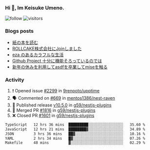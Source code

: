 ### Hi 👋, Im Keisuke Umeno.

<!--
**9renpoto/9renpoto** is a ✨ _special_ ✨ repository because its `README.md` (this file) appears on your GitHub profile.

Here are some ideas to get you started:

- 🔭 I’m currently working on ...
- 🌱 I’m currently learning ...
- 👯 I’m looking to collaborate on ...
- 🤔 I’m looking for help with ...
- 💬 Ask me about ...
- 📫 How to reach me: ...
- 😄 Pronouns: ...
- ⚡ Fun fact: ...
-->

![follow](https://img.shields.io/github/followers/9renpoto?label=Follow&style=social)
![visitors](https://komarev.com/ghpvc/?username=9renpoto&label=Profile%20views&color=0e75b6&style=flat)

### Blogs posts

<!-- BLOG-POST-LIST:START -->
- [紙の本を読む](https://9renpoto.win/entry/2024/02/25/reading-papar-book)
- [ROLLCAKE株式会社にJoinしました](https://9renpoto.win/entry/2024/02/11/join)
- [eza のあるカラフルな生活](https://9renpoto.win/entry/2024/02/01/eza)
- [Github Project 十分に機能そろっているのでは](https://9renpoto.win/entry/2024/01/14/gh-projects)
- [新年の休みを利用してasdfを卒業してmiseを触る](https://9renpoto.win/entry/2024/01/07/mise)
<!-- BLOG-POST-LIST:END -->

### Activity

<!--START_SECTION:activity-->
1. ❗ Opened issue [#2299](https://github.com/9renpoto/upptime/issues/2299) in [9renpoto/upptime](https://github.com/9renpoto/upptime)
2. 🗣 Commented on [#669](https://github.com/mentos1386/nest-raven/pull/669#issuecomment-2053777415) in [mentos1386/nest-raven](https://github.com/mentos1386/nest-raven)
3. 🚀 Published release [v10.5.0](https://github.com/g59/nestjs-plugins/releases/tag/v10.5.0) in [g59/nestjs-plugins](https://github.com/g59/nestjs-plugins)
4. 🎉 Merged PR [#1816](https://github.com/g59/nestjs-plugins/pull/1816) in [g59/nestjs-plugins](https://github.com/g59/nestjs-plugins)
5. ❌ Closed PR [#1601](https://github.com/g59/nestjs-plugins/pull/1601) in [g59/nestjs-plugins](https://github.com/g59/nestjs-plugins)
<!--END_SECTION:activity-->

<!--START_SECTION:waka-->

```txt
TypeScript   12 hrs 36 mins  █████████░░░░░░░░░░░░░░░░   35.60 %
JavaScript   12 hrs 21 mins  ████████▓░░░░░░░░░░░░░░░░   34.89 %
JSON         3 hrs 36 mins   ██▓░░░░░░░░░░░░░░░░░░░░░░   10.16 %
YAML         2 hrs 34 mins   █▓░░░░░░░░░░░░░░░░░░░░░░░   07.26 %
Makefile     48 mins         ▓░░░░░░░░░░░░░░░░░░░░░░░░   02.29 %
```

<!--END_SECTION:waka-->
